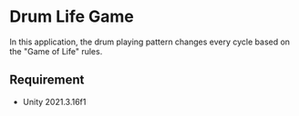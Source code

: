 # Drum Life Game
In this application, the drum playing pattern changes every cycle based on the "Game of Life" rules.
## Requirement
- Unity 2021.3.16f1
